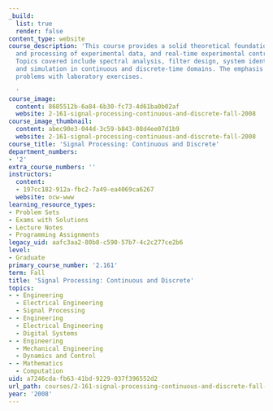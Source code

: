 ```yaml
---
_build:
  list: true
  render: false
content_type: website
course_description: 'This course provides a solid theoretical foundation for the analysis
  and processing of experimental data, and real-time experimental control methods.
  Topics covered include spectral analysis, filter design, system identification,
  and simulation in continuous and discrete-time domains. The emphasis is on practical
  problems with laboratory exercises.

  '
course_image:
  content: 8685512b-6a84-6b30-fc73-4d61ba0b02af
  website: 2-161-signal-processing-continuous-and-discrete-fall-2008
course_image_thumbnail:
  content: abec90e3-044d-3c59-b843-08d4ee07d1b9
  website: 2-161-signal-processing-continuous-and-discrete-fall-2008
course_title: 'Signal Processing: Continuous and Discrete'
department_numbers:
- '2'
extra_course_numbers: ''
instructors:
  content:
  - 197cc182-912a-fbc2-7a49-ea4069ca6267
  website: ocw-www
learning_resource_types:
- Problem Sets
- Exams with Solutions
- Lecture Notes
- Programming Assignments
legacy_uid: aafc3aa2-80b8-c590-57b7-4c2c277ce2b6
level:
- Graduate
primary_course_number: '2.161'
term: Fall
title: 'Signal Processing: Continuous and Discrete'
topics:
- - Engineering
  - Electrical Engineering
  - Signal Processing
- - Engineering
  - Electrical Engineering
  - Digital Systems
- - Engineering
  - Mechanical Engineering
  - Dynamics and Control
- - Mathematics
  - Computation
uid: a7246cda-fb63-41bd-9229-037f396552d2
url_path: courses/2-161-signal-processing-continuous-and-discrete-fall-2008
year: '2008'
---
```

